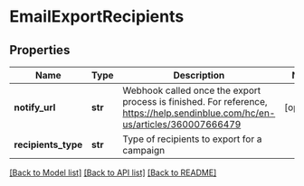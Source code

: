 # EmailExportRecipients

## Properties
Name | Type | Description | Notes
------------ | ------------- | ------------- | -------------
**notify_url** | **str** | Webhook called once the export process is finished. For reference, https://help.sendinblue.com/hc/en-us/articles/360007666479 | [optional] 
**recipients_type** | **str** | Type of recipients to export for a campaign | 

[[Back to Model list]](../README.md#documentation-for-models) [[Back to API list]](../README.md#documentation-for-api-endpoints) [[Back to README]](../README.md)

